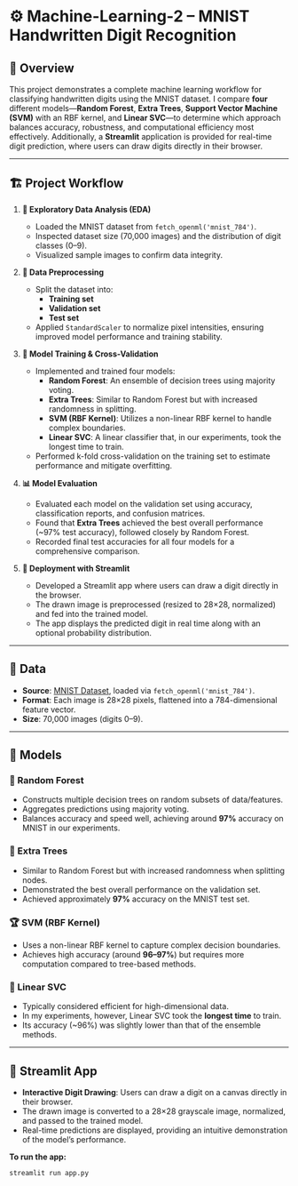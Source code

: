 # ⚙️ Machine-Learning-2 – MNIST Handwritten Digit Recognition

## 🔎 Overview
This project demonstrates a complete machine learning workflow for classifying handwritten digits using the MNIST dataset. I compare **four** different models—**Random Forest**, **Extra Trees**, **Support Vector Machine (SVM)** with an RBF kernel, and **Linear SVC**—to determine which approach balances accuracy, robustness, and computational efficiency most effectively. Additionally, a **Streamlit** application is provided for real-time digit prediction, where users can draw digits directly in their browser.

---

## 🏗️ Project Workflow

1. **🔬 Exploratory Data Analysis (EDA)**
   - Loaded the MNIST dataset from `fetch_openml('mnist_784')`.
   - Inspected dataset size (70,000 images) and the distribution of digit classes (0–9).
   - Visualized sample images to confirm data integrity.

2. **🧹 Data Preprocessing**
   - Split the dataset into:
     - **Training set** 
     - **Validation set** 
     - **Test set** 
   - Applied `StandardScaler` to normalize pixel intensities, ensuring improved model performance and training stability.

3. **🤖 Model Training & Cross-Validation**
   - Implemented and trained four models:
     - **Random Forest**: An ensemble of decision trees using majority voting.
     - **Extra Trees**: Similar to Random Forest but with increased randomness in splitting.
     - **SVM (RBF Kernel)**: Utilizes a non-linear RBF kernel to handle complex boundaries.
     - **Linear SVC**: A linear classifier that, in our experiments, took the longest time to train.
   - Performed k-fold cross-validation on the training set to estimate performance and mitigate overfitting.

4. **📊 Model Evaluation**
   - Evaluated each model on the validation set using accuracy, classification reports, and confusion matrices.
   - Found that **Extra Trees** achieved the best overall performance (~97% test accuracy), followed closely by Random Forest.
   - Recorded final test accuracies for all four models for a comprehensive comparison.

5. **🚀 Deployment with Streamlit**
   - Developed a Streamlit app where users can draw a digit directly in the browser.
   - The drawn image is preprocessed (resized to 28×28, normalized) and fed into the trained model.
   - The app displays the predicted digit in real time along with an optional probability distribution.

---

## 📂 Data
- **Source**: [MNIST Dataset](http://yann.lecun.com/exdb/mnist/), loaded via `fetch_openml('mnist_784')`.
- **Format**: Each image is 28×28 pixels, flattened into a 784-dimensional feature vector.
- **Size**: 70,000 images (digits 0–9).

---

## 🤔 Models

### 🌳 Random Forest
- Constructs multiple decision trees on random subsets of data/features.
- Aggregates predictions using majority voting.
- Balances accuracy and speed well, achieving around **97%** accuracy on MNIST in our experiments.

### 🌱 Extra Trees
- Similar to Random Forest but with increased randomness when splitting nodes.
- Demonstrated the best overall performance on the validation set.
- Achieved approximately **97%** accuracy on the MNIST test set.

### 🏆 SVM (RBF Kernel)
- Uses a non-linear RBF kernel to capture complex decision boundaries.
- Achieves high accuracy (around **96–97%**) but requires more computation compared to tree-based methods.

### 📐 Linear SVC
- Typically considered efficient for high-dimensional data.
- In my experiments, however, Linear SVC took the **longest time** to train.
- Its accuracy (~96%) was slightly lower than that of the ensemble methods.

---

## 🎨 Streamlit App
- **Interactive Digit Drawing**: Users can draw a digit on a canvas directly in their browser.
- The drawn image is converted to a 28×28 grayscale image, normalized, and passed to the trained model.
- Real-time predictions are displayed, providing an intuitive demonstration of the model’s performance.

**To run the app:**
```bash
streamlit run app.py
